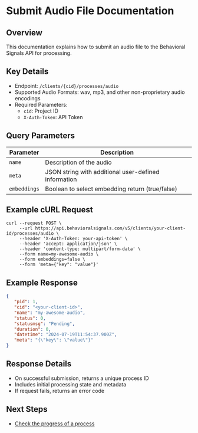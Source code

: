 # Submit Audio File Documentation

## Overview
This documentation explains how to submit an audio file to the Behavioral Signals API for processing.

## Key Details
- Endpoint: `/clients/{cid}/processes/audio`
- Supported Audio Formats: wav, mp3, and other non-proprietary audio encodings
- Required Parameters:
  - `cid`: Project ID
  - `X-Auth-Token`: API Token

## Query Parameters

| Parameter | Description |
|-----------|-------------|
| `name` | Description of the audio |
| `meta` | JSON string with additional user-defined information |
| `embeddings` | Boolean to select embedding return (true/false) |

## Example cURL Request
```curl
curl --request POST \
     --url https://api.behavioralsignals.com/v5/clients/your-client-id/processes/audio \
     --header 'X-Auth-Token: your-api-token' \
     --header 'accept: application/json' \
     --header 'content-type: multipart/form-data' \
     --form name=my-awesome-audio \
     --form embeddings=false \
     --form 'meta={"key": "value"}'
```

## Example Response
```json
{
   "pid": 1,
   "cid": "<your-client-id>",
   "name": "my-awesome-audio",
   "status": 0,
   "statusmsg": "Pending",
   "duration": 0,
   "datetime": "2024-07-19T11:54:37.900Z",
   "meta": "{\"key\": \"value\"}"
}
```

## Response Details
- On successful submission, returns a unique process ID
- Includes initial processing state and metadata
- If request fails, returns an error code

## Next Steps
- [Check the progress of a process](/docs/check-the-processing-progress)